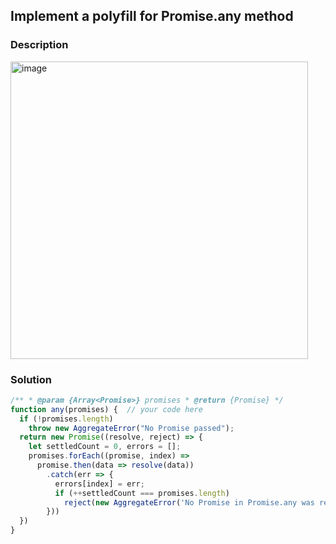 ## Implement a polyfill for Promise.any method

### Description
<img width="476" alt="image" src="https://github.com/user-attachments/assets/14276e4b-a5fb-44b3-b16e-891fa9d156af">

### Solution
```javascript
/** * @param {Array<Promise>} promises * @return {Promise} */
function any(promises) {  // your code here  
  if (!promises.length)
    throw new AggregateError("No Promise passed");
  return new Promise((resolve, reject) => {
    let settledCount = 0, errors = [];
    promises.forEach((promise, index) =>
      promise.then(data => resolve(data))
        .catch(err => {
          errors[index] = err;
          if (++settledCount === promises.length)
            reject(new AggregateError('No Promise in Promise.any was resolved', errors))
        }))
  })
}
